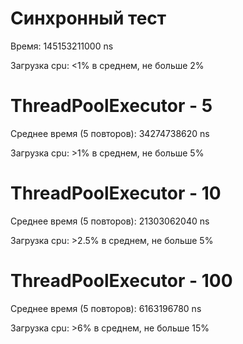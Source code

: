 # Синхронный тест
Время: 145153211000 ns

Загрузка cpu: <1% в среднем, не больше 2%

# ThreadPoolExecutor - 5
Среднее время (5 повторов): 34274738620 ns

Загрузка cpu: >1% в среднем, не больше 5%

# ThreadPoolExecutor - 10
Среднее время (5 повторов): 21303062040 ns

Загрузка cpu: >2.5% в среднем, не больше 5%

# ThreadPoolExecutor - 100
Среднее время (5 повторов): 6163196780 ns

Загрузка cpu: >6% в среднем, не больше 15%